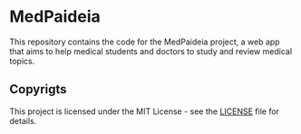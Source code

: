 # MedPaideia

This repository contains the code for the MedPaideia project, a web app that aims to help medical students and doctors to study and review medical topics.

## Copyrigts

This project is licensed under the MIT License - see the [LICENSE](LICENSE) file for details.